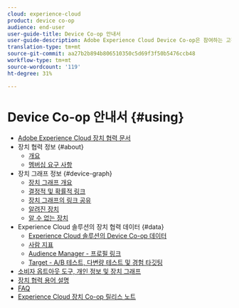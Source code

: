 ```yaml
---
cloud: experience-cloud
product: device co-op
audience: end-user
user-guide-title: Device Co-op 안내서
user-guide-description: Adobe Experience Cloud Device Co-op은 참여하는 고객이 장치 링크 정보를 공유하는 디지털 협력체입니다. 이러한 정보는 고객에게 가치 있고 일관된 교차 장치 경험을 제공하는 데 도움이 됩니다.
translation-type: tm+mt
source-git-commit: aa27b2b894b806510350c5d69f3f50b5476ccb48
workflow-type: tm+mt
source-wordcount: '119'
ht-degree: 31%

---
```



# Device Co-op 안내서 {#using}

+ [Adobe Experience Cloud 장치 협력 문서](home.md)
+ 장치 협력 정보 {#about}
   + [개요](about/overview.md)
   + [멤버십 요구 사항](about/requirements.md)
+ 장치 그래프 정보 {#device-graph}
   + [장치 그래프 개요](processes/device-graph-overview.md)
   + [결정적 및 확률적 링크](processes/links.md)
   + [장치 그래프의 링크 공유](processes/link-sharing.md)
   + [알려진 장치](processes/known-device.md)
   + [알 수 없는 장치](processes/unknown-device.md)
+ Experience Cloud 솔루션의 장치 협력 데이터 {#data}
   + [Experience Cloud 솔루션의 Device Co-op 데이터](other-solutions/other-solutions.md)
   + [사람 지표](other-solutions/people.md)
   + [Audience Manager - 프로필 링크](other-solutions/proflie-link.md)
   + [Target - A/B 테스트, 다변량 테스트 및 경험 타깃팅](other-solutions/target.md)
+ [소비자 옵트아웃 도구, 개인 정보 및 장치 그래프](privacy.md)
+ [장치 협력 용어 설명](glossary.md)
+ [FAQ](faq.md)
+ [Experience Cloud 장치 Co-op 릴리스 노트](release-notes.md)
